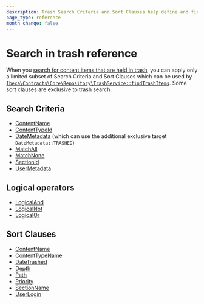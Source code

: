 ```yaml
---
description: Trash Search Criteria and Sort Clauses help define and fine-tune search queries for content in trash.
page_type: reference
month_change: false
---
```


# Search in trash reference

When you [search for content items that are held in trash](search_api.md#searching-in-trash), you can apply only a limited subset of Search Criteria and Sort Clauses
which can be used by [`Ibexa\Contracts\Core\Repository\TrashService::findTrashItems`](/api/php_api/php_api_reference/classes/Ibexa-Contracts-Core-Repository-TrashService.html#method_findTrashItems).
Some sort clauses are exclusive to trash search.

## Search Criteria

- [ContentName](contentname_criterion.md)
- [ContentTypeId](contenttypeid_criterion.md)
- [DateMetadata](datemetadata_criterion.md) (which can use the additional exclusive target `DateMetadata::TRASHED`)
- [MatchAll](matchall_criterion.md)
- [MatchNone](matchnone_criterion.md)
- [SectionId](sectionid_criterion.md)
- [UserMetadata](usermetadata_criterion.md)

## Logical operators

- [LogicalAnd](logicaland_criterion.md)
- [LogicalNot](logicalor_criterion.md)
- [LogicalOr](logicalor_criterion.md)

## Sort Clauses

- [ContentName](contentname_sort_clause.md)
- [ContentTypeName](contenttypename_sort_clause.md)
- [DateTrashed](datetrashed_sort_clause.md)
- [Depth](depth_sort_clause.md)
- [Path](path_sort_clause.md)
- [Priority](priority_sort_clause.md)
- [SectionName](sectionname_sort_clause.md)
- [UserLogin](userlogin_sort_clause.md)
